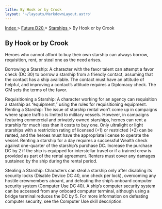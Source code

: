 ```yaml
---
title: By Hook or by Crook
layout: '~/layouts/MarkdownLayout.astro'
---
```


[ Index ](/) > [ Future D20 ](/future.d20.srd) > [ Starships ](/future.d20.srd/starships) > By Hook or by Crook

##  By Hook or by Crook

Heroes who cannot afford to buy their own starship can always borrow,
requisition, rent, or steal one as the need arises.

Borrowing a Starship: A character with the favor talent can attempt a favor
check (DC 30) to borrow a starship from a friendly contact, assuming that the
contact has a ship available. The contact must have an attitude of helpful,
and improving a contact’s attitude requires a Diplomacy check. The GM sets the
terms of the favor.

Requisitioning a Starship: A character working for an agency can requisition a
starship as “equipment,” using the rules for requisitioning equipment. Renting
a Starship: The issue of starship rental won’t come up in campaigns where
space traffic is limited to military vessels. However, in campaigns featuring
commercial and privately owned starships, heroes can rent a starship for much
less than it costs to buy one. Only ultralight or light starships with a
restriction rating of licensed (+1) or restricted (+2) can be rented, and the
heroes must have the appropriate license to operate the vessel. Renting a
starship for a day requires a successful Wealth check against one-quarter of
the starship’s purchase DC. Increase the purchase DC by 2 if the ship is
equipped for interstellar travel or if a trained crew is provided as part of
the rental agreement. Renters must cover any damages sustained by the ship
during the rental period.

Stealing a Starship: Characters can steal a starship only after disabling its
security locks (Disable Device DC 40, one check per lock), overcoming any
hostile crewmembers aboard, and defeating the ship’s onboard computer security
system (Computer Use DC 40). A ship’s computer security system can be accessed
from any onboard computer terminal, although using a bridge terminal reduces
the DC by 5. For more information on defeating computer security, see the
Computer Use skill description.

